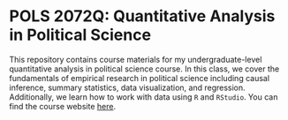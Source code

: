 # POLS 2072Q: Quantitative Analysis in Political Science

This repository contains course materials for my undergraduate-level quantitative analysis in political science course. In this class, we cover the fundamentals of empirical research in political science including causal inference, summary statistics, data visualization, and regression. Additionally, we learn how to work with data using `R` and `RStudio`. You can find the course website [here](https://byersjs.github.io/POLS-2072Q/). 